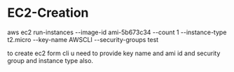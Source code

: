 # EC2-Creation

aws ec2 run-instances --image-id ami-5b673c34 --count 1 --instance-type t2.micro --key-name AWSCLI --security-groups test

to create ec2 form cli u need to provide key name and ami id and security group and instance type also.
